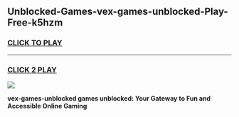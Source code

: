 
## Unblocked-Games-vex-games-unblocked-Play-Free-k5hzm
<h3>
<a href="https://premium76.site?title=vex-games-unblocked&ref=23A">CLICK TO PLAY</a></h3>
<hr>

<h3>
<a href="https://premium76.site?title=vex-games-unblocked&ref=23A">CLICK 2 PLAY</a>
  
</h3>

<a href="https://premium76.site?title=vex-games-unblocked&ref=23A"><img src="https://clearcache.store/games.png"></a>


**vex-games-unblocked games unblocked: Your Gateway to Fun and Accessible Online Gaming**
